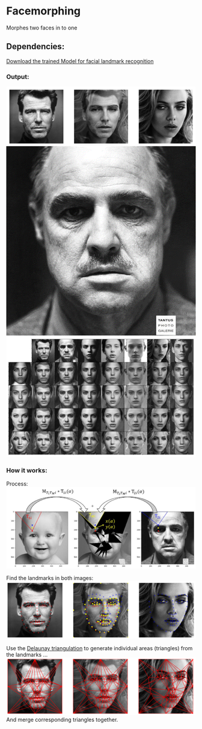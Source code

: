 # Facemorphing
Morphes two faces in to one

## Dependencies:
[Download the trained Model for facial landmark recognition](https://github.com/italojs/facial-landmarks-recognition/blob/master/shape_predictor_68_face_landmarks.dat)

### Output:
![Result](results/result.png?raw=true "-")
![Result](results/gif.gif?raw=true "-")
![Result](results/matrix4x7.png?raw=true "-")

### How it works:
Process:
![Howto](results/howto.JPG?raw=true "-")

Find the landmarks in both images:
![Landmarks](results/landmarks.png?raw=true "-")

Use the [Delaunay triangulation](https://en.wikipedia.org/wiki/Delaunay_triangulation) to generate individual areas (triangles) from the landmarks ...
![Delnuay](results/delunay.png?raw=true "-")
And merge corresponding triangles together.
